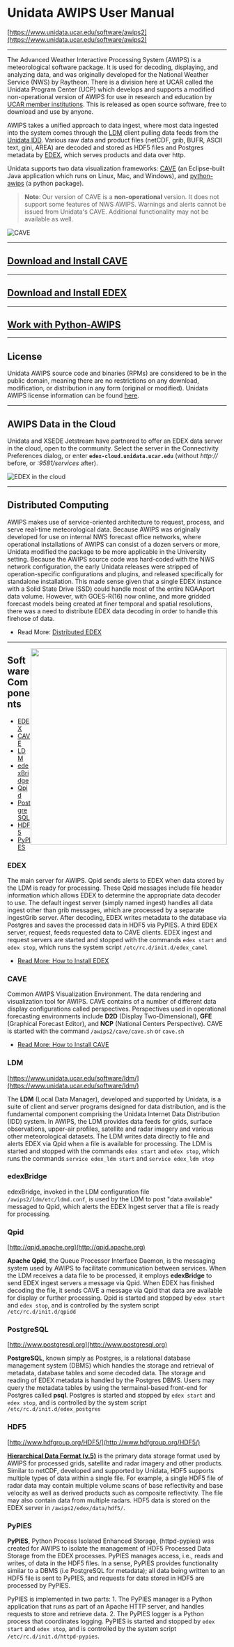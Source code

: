 # Unidata AWIPS User Manual

[https://www.unidata.ucar.edu/software/awips2](https://www.unidata.ucar.edu/software/awips2) 

---

[ldm]: https://www.unidata.ucar.edu/software/ldm/
[idd]: https://www.unidata.ucar.edu/projects/#idd
[gempak]: https://www.unidata.ucar.edu/software/gempak/
[awips2]: https://www.unidata.ucar.edu/software/awips2/
[ncep]: http://www.ncep.noaa.gov
[apache]: http://httpd.apache.org
[postgres]: www.postgresql.org
[hdf5]: http://www.hdfgroup.org/HDF5/
[eclipse]: http://www.eclipse.org
[camel]: http://camel.apache.org/
[spring]: http://www.springsource.org/
[hibernate]: http://www.hibernate.org/
[qpid]: http://qpid.apache.org


 The Advanced Weather Interactive Processing System (AWIPS) is a meteorological software package.  It is used for decoding, displaying, and analyzing data, and was originally developed for the National Weather Service (NWS) by Raytheon. There is a division here at UCAR called the Unidata Program Center (UCP) which develops and supports a modified non-operational version of AWIPS for use in research and education by [UCAR member institutions](http://president.ucar.edu/governance/members/universities-representatives).  This is released as open source software, free to download and use by anyone.

AWIPS takes a unified approach to data ingest, where most data ingested into the system comes through the [LDM](#ldm) client pulling data feeds from the [Unidata IDD](https://www.unidata.ucar.edu/projects/#idd). Various raw data and product files (netCDF, grib, BUFR, ASCII text, gini, AREA) are decoded and stored as HDF5 files and Postgres metadata by [EDEX](install/install-edex), which serves products and data over http.

Unidata supports two data visualization frameworks: [CAVE](install/install-cave) (an Eclipse-built Java application which runs on Linux, Mac, and Windows), and [python-awips](python/overview) (a python package).

> **Note**: Our version of CAVE is a **non-operational** version.  It does not support some features of NWS AWIPS.  Warnings and alerts cannot be issued from Unidata's CAVE.  Additional functionality may not be available as well.


![CAVE](../images/Unidata_AWIPS2_CAVE.png)

---

## [Download and Install CAVE](install/install-cave)

---

## [Download and Install EDEX](install/install-edex)

---

## [Work with Python-AWIPS](python/overview)

---

## License

Unidata AWIPS source code and binaries (RPMs) are considered to be in the public domain, meaning there are no restrictions on any download, modification, or distribution in any form (original or modified). Unidata AWIPS license information can be found [here](https://github.com/Unidata/awips2/blob/unidata_18.2.1/LICENSE).

---

## AWIPS Data in the Cloud

Unidata and XSEDE Jetstream have partnered to offer an EDEX data server in the cloud, open to the community.  Select the server in the Connectivity Preferences dialog, or enter **`edex-cloud.unidata.ucar.edu`** (without *http://* before, or *:9581/services* after).

![EDEX in the cloud](/images/boEbFSf28t.gif)

---

## Distributed Computing

AWIPS makes use of service-oriented architecture to request, process, and serve real-time meteorological data.  Because AWIPS was originally developed for use on internal NWS forecast office networks, where operational installations of AWIPS can consist of a dozen servers or more, Unidata modified the package to be more applicable in the University setting.  Because the AWIPS source code was hard-coded with the NWS network configuration, the early Unidata releases were stripped of operation-specific configurations and plugins, and released specifically for standalone installation. This made sense given that a single EDEX instance with a Solid State Drive (SSD) could handle most of the entire NOAAport data volume.  However, with GOES-R(16) now online, and more gridded forecast models being created at finer temporal and spatial resolutions, there was a need to distribute EDEX data decoding in order to handle this firehose of data.

* Read More: [Distributed EDEX](edex/distributed-computing)

---

<img style="float:right;width:450px;" src="../images/awips2_coms.png">

## Software Components

* [EDEX](#edex)
* [CAVE](#cave)
* [LDM](#ldm)
* [edexBridge](#edexbridge)
* [Qpid](#qpid)
* [PostgreSQL](#postgresql)
* [HDF5](#hdf5)
* [PyPIES](#pypies)

### EDEX

The main server for AWIPS.  Qpid sends alerts to EDEX when data stored by the LDM is ready for processing.  These Qpid messages include file header information which allows EDEX to determine the appropriate data decoder to use.  The default ingest server (simply named ingest) handles all data ingest other than grib messages, which are processed by a separate ingestGrib server.  After decoding, EDEX writes metadata to the database via Postgres and saves the processed data in HDF5 via PyPIES.   A third EDEX server, request, feeds requested data to CAVE clients. EDEX ingest and request servers are started and stopped with the commands `edex start` and `edex stop`, which runs the system script `/etc/rc.d/init.d/edex_camel`

* [Read More: How to Install EDEX](install/install-edex)

### CAVE

Common AWIPS Visualization Environment. The data rendering and visualization tool for AWIPS. CAVE contains of a number of different data display configurations called perspectives.  Perspectives used in operational forecasting environments include **D2D** (Display Two-Dimensional), **GFE** (Graphical Forecast Editor), and **NCP** (National Centers Perspective). CAVE is started with the command `/awips2/cave/cave.sh` or `cave.sh`

* [Read More: How to Install CAVE](install/install-cave)


### LDM

[https://www.unidata.ucar.edu/software/ldm/](https://www.unidata.ucar.edu/software/ldm/)

The **LDM** (Local Data Manager), developed and supported by Unidata, is a suite of client and server programs designed for data distribution, and is the fundamental component comprising the Unidata Internet Data Distribution (IDD) system. In AWIPS, the LDM provides data feeds for grids, surface observations, upper-air profiles, satellite and radar imagery and various other meteorological datasets.   The LDM writes data directly to file and alerts EDEX via Qpid when a file is available for processing.  The LDM is started and stopped with the commands `edex start` and `edex stop`, which runs the commands `service edex_ldm start` and `service edex_ldm stop`

### edexBridge

edexBridge, invoked in the LDM configuration file `/awips2/ldm/etc/ldmd.conf`, is used by the LDM to post "data available" messaged to Qpid, which alerts the EDEX Ingest server that a file is ready for processing.

### Qpid

[http://qpid.apache.org](http://qpid.apache.org)

**Apache Qpid**, the Queue Processor Interface Daemon, is the messaging system used by AWIPS to facilitate communication between services.  When the LDM receives a data file to be processed, it employs **edexBridge** to send EDEX ingest servers a message via Qpid.  When EDEX has finished decoding the file, it sends CAVE a message via Qpid that data are available for display or further processing. Qpid is started and stopped by `edex start` and `edex stop`, and is controlled by the system script `/etc/rc.d/init.d/qpidd`

### PostgreSQL

[http://www.postgresql.org](http://www.postgresql.org)

**PostgreSQL**, known simply as Postgres, is a relational database management system (DBMS) which handles the storage and retrieval of metadata, database tables and some decoded data.  The storage and reading of EDEX metadata is handled by the Postgres DBMS.  Users may query the metadata tables by using the termainal-based front-end for Postgres called **psql**. Postgres is started and stopped by `edex start` and `edex stop`, and is controlled by the system script `/etc/rc.d/init.d/edex_postgres`

### HDF5

[http://www.hdfgroup.org/HDF5/](http://www.hdfgroup.org/HDF5/)

[**Hierarchical Data Format (v.5)**][hdf5] is the primary data storage format used by AWIPS for processed grids, satellite and radar imagery and other products.   Similar to netCDF, developed and supported by Unidata, HDF5 supports multiple types of data within a single file.  For example, a single HDF5 file of radar data may contain multiple volume scans of base reflectivity and base velocity as well as derived products such as composite reflectivity.  The file may also contain data from multiple radars. HDF5 data is stored on the EDEX server in `/awips2/edex/data/hdf5/`.

### PyPIES

**PyPIES**, Python Process Isolated Enhanced Storage, (httpd-pypies) was created for AWIPS to isolate the management of HDF5 Processed Data Storage from the EDEX processes.  PyPIES manages access, i.e., reads and writes, of data in the HDF5 files.  In a sense, PyPIES provides functionality similar to a DBMS (i.e PostgreSQL for metadata); all data being written to an HDF5 file is sent to PyPIES, and requests for data stored in HDF5 are processed by PyPIES.

PyPIES is implemented in two parts: 1. The PyPIES manager is a Python application that runs as part of an Apache HTTP server, and handles requests to store and retrieve data. 2. The PyPIES logger is a Python process that coordinates logging. PyPIES is started and stopped by `edex start` and `edex stop`, and is controlled by the system script `/etc/rc.d/init.d/httpd-pypies`.
